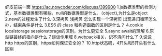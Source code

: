 虾皮前端一面
https://ac.nowcoder.com/discuss/399900
1.js数据类型的检测方式，基本数据类型有哪些，null的数据类型是什么，（object),为什么是object
2.new的过程发生了什么
3.深拷贝 浅拷贝 怎么实现一个深拷贝 出现递归循环怎么办，结束条件是什么
3.ES6 的 class 和构造函数的区别是什么？
4.cookie localstorage sessionstorage的区别，为什么更安全
5.async await的理解
6.原型链最终的指向是什么
7.谈谈作用域
8.webpack相关，记不清问什么了
9.说说http https的区别，https如何保证安全的？
10.http状态码，4开头和5开头有什么区别